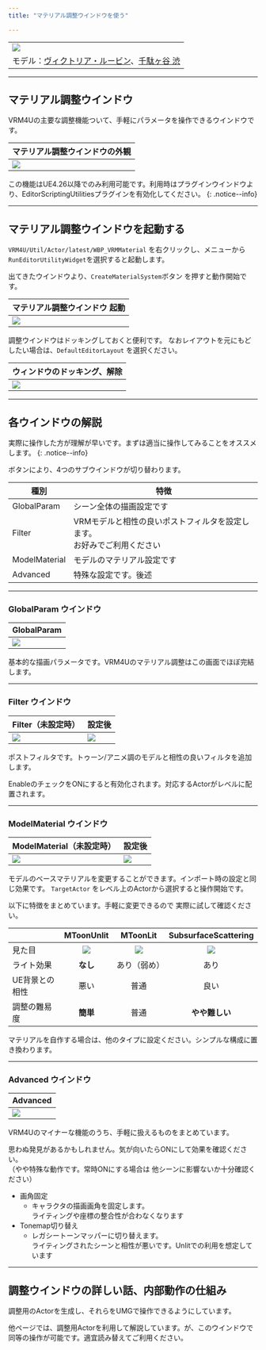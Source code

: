 ```yaml
---
title: "マテリアル調整ウインドウを使う"

---
```



||
|-|
|[![](./assets/images/small/01m_top.png)](../assets/images/01m_top.png)|
|モデル：[ヴィクトリア・ルービン](https://hub.vroid.com/characters/2792872861023597723/models/5013769147837660446)、[千駄ヶ谷 渋](https://hub.vroid.com/characters/675572020956181239/models/4479743608263344465)|

----

## マテリアル調整ウインドウ

VRM4Uの主要な調整機能ついて、手軽にパラメータを操作できるウインドウです。

|マテリアル調整ウインドウの外観|
|-|
|[![](./assets/images/small/01m_p1.png)](../assets/images/01m_p1.png)|

この機能はUE4.26以降でのみ利用可能です。利用時はプラグインウインドウより、EditorScriptingUtilitiesプラグインを有効化してください。
{: .notice--info}

----

## マテリアル調整ウインドウを起動する

`VRM4U/Util/Actor/latest/WBP_VRMMaterial` を右クリックし、メニューから `RunEditorUtilityWidget`を選択すると起動します。

出てきたウインドウより、`CreateMaterialSystem`ボタン を押すと動作開始です。

|マテリアル調整ウインドウ 起動|
|-|
|[![](./assets/images/small/01m_p2.png)](../assets/images/01m_p2.png)|


調整ウインドウはドッキングしておくと便利です。
なおレイアウトを元にもどしたい場合は、`DefaultEditorLayout` を選択ください。

|ウィンドウのドッキング、解除|
|-|
|[![](./assets/images/small/01m_w1.png)](../assets/images/01m_w1.png)|

----

## 各ウインドウの解説

実際に操作した方が理解が早いです。まずは適当に操作してみることをオススメします。
{: .notice--info}


ボタンにより、4つのサブウインドウが切り替わります。

|種別|特徴|
|-|-|
|GlobalParam|シーン全体の描画設定です|
|Filter|VRMモデルと相性の良いポストフィルタを設定します。<br>お好みでご利用ください|
|ModelMaterial|モデルのマテリアル設定です|
|Advanced|特殊な設定です。後述|

----

### GlobalParam ウインドウ

|GlobalParam|
|-|
|[![](./assets/images/small/01m_s1.png)](../assets/images/01m_s1.png)|

基本的な描画パラメータです。VRM4Uのマテリアル調整はこの画面でほぼ完結します。

----

### Filter ウインドウ

|Filter（未設定時）|設定後|
|-|-|
|[![](./assets/images/small/01m_s2.png)](../assets/images/01m_s2.png)|[![](./assets/images/small/01m_s2_1.png)](../assets/images/01m_s2_1.png)|

ポストフィルタです。トゥーン/アニメ調のモデルと相性の良いフィルタを追加します。

EnableのチェックをONにすると有効化されます。対応するActorがレベルに配置されます。

----

### ModelMaterial ウインドウ

|ModelMaterial（未設定時）|設定後|
|-|-|
|[![](./assets/images/small/01m_s3.png)](../assets/images/01m_s3.png)|[![](./assets/images/small/01m_s3_2.png)](../assets/images/01m_s3_2.png)|

モデルのベースマテリアルを変更することができます。インポート時の設定と同じ効果です。
`TargetActor` をレベル上のActorから選択すると操作開始です。

以下に特徴をまとめています。手軽に変更できるので 実際に試して確認ください。

||**MToonUnlit**|**MToonLit**|**SubsurfaceScattering**|
|-|:-:|:-:|:-:|
|見た目|[![](./assets/images/small/01m_m1.png)](../assets/images/01m_m1.png)|[![](./assets/images/small/01m_m2.png)](../assets/images/01m_m2.png)|[![](./assets/images/small/01m_m3.png)](../assets/images/01m_m3.png)
|ライト効果|**なし**|あり（弱め）|あり|
|UE背景との相性|悪い|普通|良い|
|調整の難易度|**簡単**|普通|**やや難しい**|

マテリアルを自作する場合は、他のタイプに設定ください。シンプルな構成に置き換わります。

----

### Advanced ウインドウ

|Advanced|
|-|
|[![](./assets/images/small/01m_s4.png)](../assets/images/01m_s4.png)|

VRM4Uのマイナーな機能のうち、手軽に扱えるものをまとめています。

思わぬ発見があるかもしれません。気が向いたらONにして効果を確認ください。<br>
（やや特殊な動作です。常時ONにする場合は 他シーンに影響ないか十分確認ください）

 - 画角固定
   - キャラクタの描画画角を固定します。<br>
     ライティングや座標の整合性が合わなくなります
 - Tonemap切り替え
   - レガシートーンマッパーに切り替えます。<br>
     ライティングされたシーンと相性が悪いです。Unlitでの利用を想定しています


----

## 調整ウインドウの詳しい話、内部動作の仕組み

調整用のActorを生成し、それらをUMGで操作できるようにしています。

他ページでは、調整用Actorを利用して解説しています。が、このウインドウで同等の操作が可能です。適宜読み替えてご利用ください。

